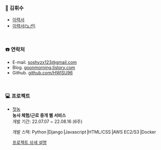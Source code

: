 <br/>

### 📑 김휘수
- [이력서](https://drive.google.com/file/d/1yXiXqKqjaMHIzQ7iaDrK1sDhLP2HXN8i/view?usp=sharing)
- [이력서(노션)](https://www.notion.so/musimblues/HWISU-9078a124cccf4d2c8c5fbe10adc2fc66?pvs=4)
<br/>

### ☎️ 연락처
- E-mail. soshyzx123@gmail.com
- Blog. [goonmorning.tistory.com](https://goonmorning.tistory.com/)  
- Github. [github.com/HWISU96](https://github.com/HWISU96)

<br/>

### 💻 프로젝트
- [첫농](https://github.com/HWISU96-Portfolio/Firstfarm_backend)  
**농사 체험/근로 중개 웹 서비스**  
개발 기간: 22.07.07 ~ 22.08.16 (6주)  

  개발 스택: Python⎟Django⎟Javascript⎟HTML/CSS⎟AWS EC2/S3⎟Docker  
  
  [프로젝트 상세 설명](https://github.com/HWISU96-Portfolio/Firstfarm_backend)
  
<br/>
